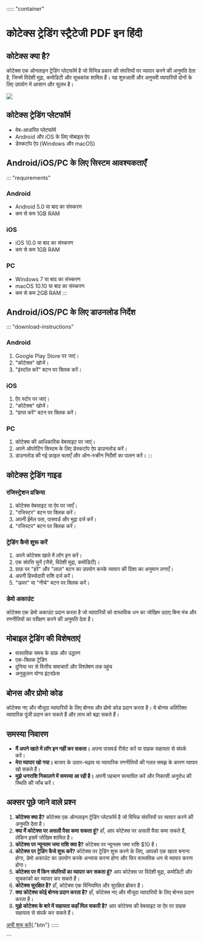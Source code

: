 ::::: \"container\"
# कोटेक्स ट्रेडिंग स्ट्रैटेजी PDF इन हिंदी

## कोटेक्स क्या है?

कोटेक्स एक ऑनलाइन ट्रेडिंग प्लेटफॉर्म है जो विभिन्न प्रकार की संपत्तियों पर व्यापार करने
की अनुमति देता है, जिनमें विदेशी मुद्रा, कमोडिटी और सूचकांक शामिल हैं। यह शुरुआती और
अनुभवी व्यापारियों दोनों के लिए उपयोग में आसान और सुलभ है।

[![](https://static.quotex.io/files/4_en/300_250.jpg)](https://traff.sbs/brokerqxlid)

## कोटेक्स ट्रेडिंग प्लेटफॉर्म

-   वेब-आधारित प्लेटफॉर्म
-   Android और iOS के लिए मोबाइल ऐप
-   डेस्कटॉप ऐप (Windows और macOS)

## Android/iOS/PC के लिए सिस्टम आवश्यकताएँ

::: \"requirements\"
### Android

-   Android 5.0 या बाद का संस्करण
-   कम से कम 1GB RAM

### iOS

-   iOS 10.0 या बाद का संस्करण
-   कम से कम 1GB RAM

### PC

-   Windows 7 या बाद का संस्करण
-   macOS 10.10 या बाद का संस्करण
-   कम से कम 2GB RAM
:::

## Android/iOS/PC के लिए डाउनलोड निर्देश

::: \"download-instructions\"
### Android

1.  Google Play Store पर जाएं।
2.  "कोटेक्स" खोजें।
3.  "इंस्टॉल करें" बटन पर क्लिक करें।

### iOS

1.  ऐप स्टोर पर जाएं।
2.  "कोटेक्स" खोजें।
3.  "प्राप्त करें" बटन पर क्लिक करें।

### PC

1.  कोटेक्स की आधिकारिक वेबसाइट पर जाएं।
2.  अपने ऑपरेटिंग सिस्टम के लिए डेस्कटॉप ऐप डाउनलोड करें।
3.  डाउनलोड की गई फ़ाइल चलाएँ और ऑन-स्क्रीन निर्देशों का पालन करें।
:::

## कोटेक्स ट्रेडिंग गाइड

### रजिस्ट्रेशन प्रक्रिया

1.  कोटेक्स वेबसाइट या ऐप पर जाएँ।
2.  "रजिस्टर" बटन पर क्लिक करें।
3.  अपनी ईमेल पता, पासवर्ड और मुद्रा दर्ज करें।
4.  "रजिस्टर" बटन पर क्लिक करें।

### ट्रेडिंग कैसे शुरू करें

1.  अपने कोटेक्स खाते में लॉग इन करें।
2.  एक संपत्ति चुनें (जैसे, विदेशी मुद्रा, कमोडिटी)।
3.  ग्राफ़ पर "हरे" और "लाल" बटन का उपयोग करके व्यापार की दिशा का
    अनुमान लगाएँ।
4.  अपनी हिस्सेदारी राशि दर्ज करें।
5.  "ऊपर" या "नीचे" बटन पर क्लिक करें।

### डेमो अकाउंट

कोटेक्स एक डेमो अकाउंट प्रदान करता है जो व्यापारियों को वास्तविक धन का जोखिम उठाए
बिना मंच और रणनीतियों का परीक्षण करने की अनुमति देता है।

## मोबाइल ट्रेडिंग की विशेषताएं

-   वास्तविक समय के ग्राफ़ और उद्धरण
-   एक-क्लिक ट्रेडिंग
-   दुनिया भर से वित्तीय समाचारों और विश्लेषण तक पहुंच
-   अनुकूलन योग्य इंटरफ़ेस

## बोनस और प्रोमो कोड

कोटेक्स नए और मौजूदा व्यापारियों के लिए बोनस और प्रोमो कोड प्रदान करता है। ये बोनस
अतिरिक्त व्यापारिक पूंजी प्रदान कर सकते हैं और लाभ को बढ़ा सकते हैं।

## समस्या निवारण

-   **मैं अपने खाते में लॉग इन नहीं कर सकता।** अपना पासवर्ड रीसेट करें या ग्राहक
    सहायता से संपर्क करें।
-   **मेरा व्यापार खो गया।** बाजार के उतार-चढ़ाव या व्यापारिक रणनीतियों की गलत
    समझ के कारण व्यापार खो सकते हैं।
-   **मुझे धनराशि निकालने में समस्या आ रही है।** अपनी पहचान सत्यापित करें और
    निकासी अनुरोध की स्थिति की जाँच करें।

## अक्सर पूछे जाने वाले प्रश्न

1.  **कोटेक्स क्या है?** कोटेक्स एक ऑनलाइन ट्रेडिंग प्लेटफॉर्म है जो विभिन्न संपत्तियों
    पर व्यापार करने की अनुमति देता है।
2.  **क्या मैं कोटेक्स पर असली पैसा कमा सकता हूं?** हाँ, आप कोटेक्स पर असली पैसा कमा
    सकते हैं, लेकिन इसमें जोखिम शामिल है।
3.  **कोटेक्स पर न्यूनतम जमा राशि क्या है?** कोटेक्स पर न्यूनतम जमा राशि \$10 है।
4.  **कोटेक्स पर ट्रेडिंग कैसे शुरू करें?** कोटेक्स पर ट्रेडिंग शुरू करने के लिए, आपको एक
    खाता बनाना होगा, डेमो अकाउंट का उपयोग करके अभ्यास करना होगा और फिर
    वास्तविक धन से व्यापार करना होगा।
5.  **कोटेक्स पर मैं किन संपत्तियों का व्यापार कर सकता हूं?** आप कोटेक्स पर विदेशी
    मुद्रा, कमोडिटी और सूचकांकों का व्यापार कर सकते हैं।
6.  **कोटेक्स सुरक्षित है?** हाँ, कोटेक्स एक विनियमित और सुरक्षित ब्रोकर है।
7.  **क्या कोटेक्स कोई बोनस प्रदान करता है?** हाँ, कोटेक्स नए और मौजूदा व्यापारियों
    के लिए बोनस प्रदान करता है।
8.  **मुझे कोटेक्स के बारे में सहायता कहाँ मिल सकती है?** आप कोटेक्स की वेबसाइट या ऐप
    पर ग्राहक सहायता से संपर्क कर सकते हैं।

[अभी शुरू करें](\%22https://traff.sbs/brokerqxsignup\%22){."btn"}
:::::

\`\`\`

